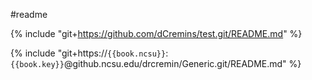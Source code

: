 #readme

{% include "git+https://github.com/dCremins/test.git/README.md" %}

{% include "git+https://`{{book.ncsu}}`:`{{book.key}}`@github.ncsu.edu/drcremin/Generic.git/README.md" %}
